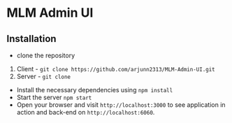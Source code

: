 # MLM Admin UI


## Installation
 - clone the repository
  1. Client -  `git clone https://github.com/arjunn2313/MLM-Admin-UI.git`
  2.  Server - `git clone  `
  - Install the necessary dependencies using `npm install`
  -  Start the  server  `npm start`
  -  Open your browser and visit `http://localhost:3000` to see application in action and back-end on `http://localhost:6060`.

 
